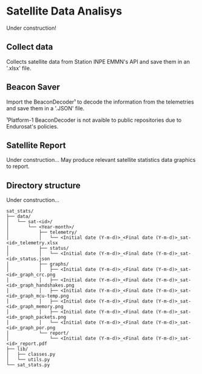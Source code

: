 # Satellite Data Analisys

Under construction!

## Collect data

Collects satellite data from Station INPE EMMN's API and save them in an '.xlsx' file.

## Beacon Saver

Import the BeaconDecoder¹ to decode the information from the telemetries and save them in a '.JSON' file.

¹Platform-1 BeaconDecoder is not avaible to public repositories due to Endurosat's policies.

## Satellite Report

Under construction... May produce relevant satellite statistics data graphics to report.

## Directory structure

Under construction...

```tree
sat_stats/
├── data/
│   └── sat-<id>/
│       └── <Year-month>/
│           ├── telemetry/
│           │   └── <Initial date (Y-m-d)>_<Final date (Y-m-d)>_sat-<id>_telemetry.xlsx
│           ├── status/
│           │   └── <Initial date (Y-m-d)>_<Final date (Y-m-d)>_sat-<id>_status.json
│           ├── graphs/
│           │   ├── <Initial date (Y-m-d)>_<Final date (Y-m-d)>_sat-<id>_graph_crc.png
│           │   ├── <Initial date (Y-m-d)>_<Final date (Y-m-d)>_sat-<id>_graph_handshakes.png
│           │   ├── <Initial date (Y-m-d)>_<Final date (Y-m-d)>_sat-<id>_graph_mcu-temp.png
│           │   ├── <Initial date (Y-m-d)>_<Final date (Y-m-d)>_sat-<id>_graph_memory.png
│           │   ├── <Initial date (Y-m-d)>_<Final date (Y-m-d)>_sat-<id>_graph_packets.png
│           │   └── <Initial date (Y-m-d)>_<Final date (Y-m-d)>_sat-<id>_graph_por.png
│           └── report/
│               └── <Initial date (Y-m-d)>_<Final date (Y-m-d)>_sat-<id>_report.pdf
├── lib/
│   ├── classes.py
│   └── utils.py
└── sat_stats.py
```
